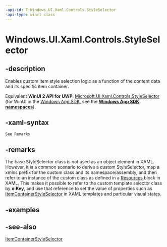 ```yaml
---
-api-id: T:Windows.UI.Xaml.Controls.StyleSelector
-api-type: winrt class
---
```


<!-- Class syntax.
public class StyleSelector : Windows.UI.Xaml.Controls.IStyleSelector, Windows.UI.Xaml.Controls.IStyleSelectorOverrides
-->

# Windows.UI.Xaml.Controls.StyleSelector

## -description
Enables custom item style selection logic as a function of the content data and its specific item container.

Equivalent **WinUI 2 API for UWP**: [Microsoft.UI.Xaml.Controls.StyleSelector](/windows/winui/api/microsoft.ui.xaml.controls.styleselector) (for WinUI in the [Windows App SDK](/windows/apps/windows-app-sdk/), see the **[Windows App SDK namespaces](/windows/windows-app-sdk/api/winrt/)**).

## -xaml-syntax
```xaml
See Remarks
```


## -remarks
The base StyleSelector class is not used as an object element in XAML. However, it is a common scenario to derive a custom StyleSelector, map a xmlns prefix for the custom class and its namespace/assembly, and then refer to an instance of the custom class as defined in a [Resources](../windows.ui.xaml/frameworkelement_resources.md) block in XAML. This makes it possible to refer to the custom template selector class by **x:Key**, and use that reference to set the value of properties such as [ItemContainerStyleSelector](itemscontrol_itemcontainerstyleselector.md) in XAML templates and particular visual states.

## -examples

## -see-also
[ItemContainerStyleSelector](itemscontrol_itemcontainerstyleselector.md)
